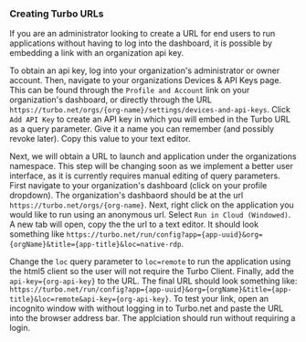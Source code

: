 ### Creating Turbo URLs

If you are an administrator looking to create a URL for end users to run applications without having to log into the dashboard, it is possible by embedding a link with an organization api key.

To obtain an api key, log into your organization's administrator or owner account. Then, navigate to your organizations Devices & API Keys page. This can be found through the `Profile and Account` link on your organization's dashboard, or directly through the URL `https://turbo.net/orgs/{org-name}/settings/devices-and-api-keys`. Click `Add API Key` to create an API key in which you will embed in the Turbo URL as a query parameter. Give it a name you can remember (and possibly revoke later). Copy this value to your text editor.

Next, we will obtain a URL to launch and application under the organizations namespace. This step will be changing soon as we implement a better user interface, as it is currently requires manual editing of query parameters. First navigate to your organization's dashboard (click on your profile dropdown). The organization's dashbaord should be at the url `https://turbo.net/orgs/{org-name}`. Next, right click on the application you would like to run using an anonymous url. Select `Run in Cloud (Windowed)`. A new tab will open, copy the the url to a text editor. It should look something like `https://turbo.net/run/config?app={app-uuid}&org={orgName}&title={app-title}&loc=native-rdp`. 

Change the `loc` query parameter to `loc=remote` to run the application using the html5 client so the user will not require the Turbo Client. Finally, add the `api-key={org-api-key}` to the URL. The final URL should look something like: `https://turbo.net/run/config?app={app-uuid}&org={orgName}&title={app-title}&loc=remote&api-key={org-api-key}`. To test your link, open an incognito window with without logging in to Turbo.net and paste the URL into the browser address bar. The applciation should run without requiring a login.